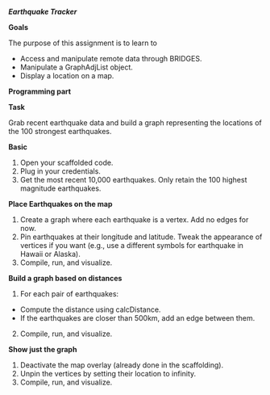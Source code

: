***Earthquake Tracker***

**Goals**

The purpose of this assignment is to learn to
 - Access and manipulate remote data through BRIDGES.
 - Manipulate a GraphAdjList object.
 - Display a location on a map.

**Programming part**

**Task**

Grab recent earthquake data and build a graph representing the locations of the 100 strongest earthquakes.

**Basic**
1. Open your scaffolded code.
2. Plug in your credentials.
3. Get the most recent 10,000 earthquakes. Only retain the 100 highest magnitude earthquakes.

**Place Earthquakes on the map**
1. Create a graph where each earthquake is a vertex. Add no edges for now.
2. Pin earthquakes at their longitude and latitude. Tweak the appearance of vertices if you want (e.g., use a different symbols for earthquake in Hawaii or Alaska).
3. Compile, run, and visualize.

**Build a graph based on distances**
1. For each pair of earthquakes:
 - Compute the distance using calcDistance.  
 - If the earthquakes are closer than 500km, add an edge between them.
2. Compile, run, and visualize.

**Show just the graph**
1. Deactivate the map overlay (already done in the scaffolding).
2. Unpin the vertices by setting their location to infinity.
3. Compile, run, and visualize.
